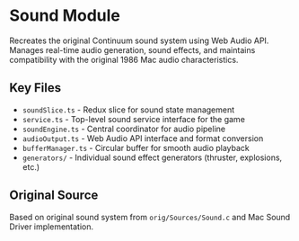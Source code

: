 # Sound Module

Recreates the original Continuum sound system using Web Audio API. Manages real-time audio generation, sound effects, and maintains compatibility with the original 1986 Mac audio characteristics.

## Key Files

- `soundSlice.ts` - Redux slice for sound state management
- `service.ts` - Top-level sound service interface for the game
- `soundEngine.ts` - Central coordinator for audio pipeline
- `audioOutput.ts` - Web Audio API interface and format conversion
- `bufferManager.ts` - Circular buffer for smooth audio playback
- `generators/` - Individual sound effect generators (thruster, explosions, etc.)

## Original Source

Based on original sound system from `orig/Sources/Sound.c` and Mac Sound Driver implementation.
